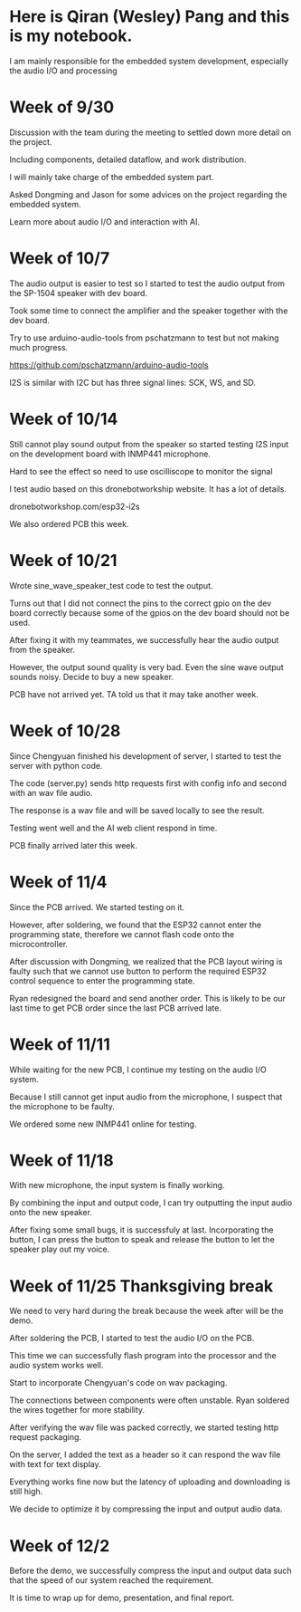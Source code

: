 # Here is Qiran (Wesley) Pang and this is my notebook.
I am mainly responsible for the embedded system development, especially the audio I/O and processing

# Week of 9/30
Discussion with the team during the meeting to settled down more detail on the project.

Including components, detailed dataflow, and work distribution.

I will mainly take charge of the embedded system part.

Asked Dongming and Jason for some advices on the project regarding the embedded system.

Learn more about audio I/O and interaction with AI.

# Week of 10/7
The audio output is easier to test so I started to test the audio output from the SP-1504 speaker with dev board.

Took some time to connect the amplifier and the speaker together with the dev board.

Try to use arduino-audio-tools from pschatzmann to test but not making much progress.

https://github.com/pschatzmann/arduino-audio-tools

I2S is similar with I2C but has three signal lines: SCK, WS, and SD.

# Week of 10/14
Still cannot play sound output from the speaker so started testing I2S input on the development board with INMP441 microphone.

Hard to see the effect so need to use oscilliscope to monitor the signal

I test audio based on this dronebotworkship website. It has a lot of details.

dronebotworkshop.com/esp32-i2s

We also ordered PCB this week.

# Week of 10/21
Wrote sine_wave_speaker_test code to test the output.

Turns out that I did not connect the pins to the correct gpio on the dev board correctly because some of the gpios on the dev board should not be used.

After fixing it with my teammates, we successfully hear the audio output from the speaker. 

However, the output sound quality is very bad. Even the sine wave output sounds noisy. Decide to buy a new speaker.

PCB have not arrived yet. TA told us that it may take another week.

# Week of 10/28
Since Chengyuan finished his development of server, I started to test the server with python code.

The code (server.py) sends http requests first with config info and second with an wav file audio.

The response is a wav file and will be saved locally to see the result.

Testing went well and the AI web client respond in time.

PCB finally arrived later this week.

# Week of 11/4 
Since the PCB arrived. We started testing on it. 

However, after soldering, we found that the ESP32 cannot enter the programming state, therefore we cannot flash code onto the microcontroller.

After discussion with Dongming, we realized that the PCB layout wiring is faulty such that we cannot use button to perform the required ESP32 control sequence to enter the programming state.

Ryan redesigned the board and send another order. This is likely to be our last time to get PCB order since the last PCB arrived late.

# Week of 11/11
While waiting for the new PCB, I continue my testing on the audio I/O system.

Because I still cannot get input audio from the microphone, I suspect that the microphone to be faulty.

We ordered some new INMP441 online for testing.

# Week of 11/18
With new microphone, the input system is finally working.

By combining the input and output code, I can try outputting the input audio onto the new speaker.

After fixing some small bugs, it is successfuly at last. Incorporating the button, I can press the button to speak and release the button to let the speaker play out my voice.

# Week of 11/25 Thanksgiving break
We need to very hard during the break because the week after will be the demo.

After soldering the PCB, I started to test the audio I/O on the PCB.

This time we can successfully flash program into the processor and the audio system works well.



Start to incorporate Chengyuan's code on wav packaging.

The connections between components were often unstable. Ryan soldered the wires together for more stability.

After verifying the wav file was packed correctly, we started testing http request packaging.

On the server, I added the text as a header so it can respond the wav file with text for text display.



Everything works fine now but the latency of uploading and downloading is still high. 

We decide to optimize it by compressing the input and output audio data.

# Week of 12/2
Before the demo, we successfully compress the input and output data such that the speed of our system reached the requirement.

It is time to wrap up for demo, presentation, and final report.
